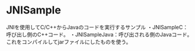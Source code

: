 # JNISample

JNIを使用してC/C++からJavaのコードを実行するサンプル
・JNISampleC：呼び出し側のC++コード。
・JNISampleJava：呼び出される側のJavaコード。これをコンパイルしてjarファイルにしたものを使う。
